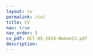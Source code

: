 ```yaml
---
layout: cv
permalink: /cv/
title: CV
nav: true
nav_order: 5
cv_pdf: OCT-05-2024-NomanCV.pdf
description: 
---
```

